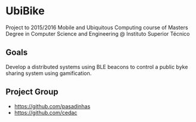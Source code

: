 # UbiBike

Project to 2015/2016 Mobile and Ubiquitous Computing course of Masters Degree in Computer Science and Engineering @ Instituto Superior Técnico

## Goals

Develop a distributed systems using BLE beacons to control a public byke sharing system using gamification.

## Project Group 

- https://github.com/pasadinhas
- https://github.com/cedac
